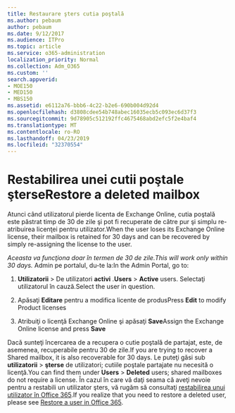 ```yaml
---
title: Restaurare şters cutia poştală
ms.author: pebaum
author: pebaum
ms.date: 9/12/2017
ms.audience: ITPro
ms.topic: article
ms.service: o365-administration
localization_priority: Normal
ms.collection: Adm_O365
ms.custom: ''
search.appverid:
- MOE150
- MED150
- MBS150
ms.assetid: e6112a76-bbb6-4c22-b2e6-690b004d92d4
ms.openlocfilehash: d3808cdee54b748abec16035ecb5c093ec6d37f3
ms.sourcegitcommit: 9d78905c512192ffc4675468abd2efc5f2e4baf4
ms.translationtype: MT
ms.contentlocale: ro-RO
ms.lasthandoff: 04/23/2019
ms.locfileid: "32370554"
---
```

# <a name="restore-a-deleted-mailbox"></a><span data-ttu-id="9e5c3-102">Restabilirea unei cutii poştale şterse</span><span class="sxs-lookup"><span data-stu-id="9e5c3-102">Restore a deleted mailbox</span></span>

<span data-ttu-id="9e5c3-103">Atunci când utilizatorul pierde licenta de Exchange Online, cutia poştală este păstrat timp de 30 de zile şi pot fi recuperate de către pur şi simplu re-atribuirea licenţei pentru utilizator.</span><span class="sxs-lookup"><span data-stu-id="9e5c3-103">When the user loses its Exchange Online license, their mailbox is retained for 30 days and can be recovered by simply re-assigning the license to the user.</span></span>
  
 <span data-ttu-id="9e5c3-104">*Aceasta va funcţiona doar în termen de 30 de zile.*</span><span class="sxs-lookup"><span data-stu-id="9e5c3-104">*This will work only within 30 days.*</span></span>  <span data-ttu-id="9e5c3-105">Admin pe portalul, du-te la:</span><span class="sxs-lookup"><span data-stu-id="9e5c3-105">In the Admin Portal, go to:</span></span> 
  
1. <span data-ttu-id="9e5c3-106">**Utilizatorii** \> De utilizatori **activi** .</span><span class="sxs-lookup"><span data-stu-id="9e5c3-106">**Users** \> **Active** users.</span></span> <span data-ttu-id="9e5c3-107">Selectaţi utilizatorul în cauză.</span><span class="sxs-lookup"><span data-stu-id="9e5c3-107">Select the user in question.</span></span> 
    
2. <span data-ttu-id="9e5c3-108">Apăsaţi **Editare** pentru a modifica licente de produs</span><span class="sxs-lookup"><span data-stu-id="9e5c3-108">Press **Edit** to modify Product licenses</span></span> 
    
3. <span data-ttu-id="9e5c3-109">Atribuiţi o licenţă Exchange Online şi apăsaţi **Save**</span><span class="sxs-lookup"><span data-stu-id="9e5c3-109">Assign the Exchange Online license and press **Save**</span></span>
    
<span data-ttu-id="9e5c3-110">Dacă sunteţi încercarea de a recupera o cutie poştală de partajat, este, de asemenea, recuperabile pentru 30 de zile.</span><span class="sxs-lookup"><span data-stu-id="9e5c3-110">If you are trying to recover a Shared mailbox, it is also recoverable for 30 days.</span></span> <span data-ttu-id="9e5c3-111">Le puteţi găsi sub **utilizatorii** \> **şterse** de utilizatori; cutiile poştale partajate nu necesită o licenţă.</span><span class="sxs-lookup"><span data-stu-id="9e5c3-111">You can find them under **Users** \> **Deleted** users; shared mailboxes do not require a license.</span></span> <span data-ttu-id="9e5c3-112">În cazul în care vă daţi seama că aveţi nevoie pentru a restabili un utilizator şters, vă rugăm să consultaţi [restabilirea unui utilizator în Office 365](https://docs.microsoft.com/en-us/office365/admin/add-users/restore-user).</span><span class="sxs-lookup"><span data-stu-id="9e5c3-112">If you realize that you need to restore a deleted user, please see [Restore a user in Office 365](https://docs.microsoft.com/en-us/office365/admin/add-users/restore-user).</span></span>
  

